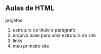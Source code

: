 ## Aulas de HTML 

projetos:

1. estrutura de título e parágrafo
2. arquivo base para uma estrutura de site
3. links
4. meu primeiro site
